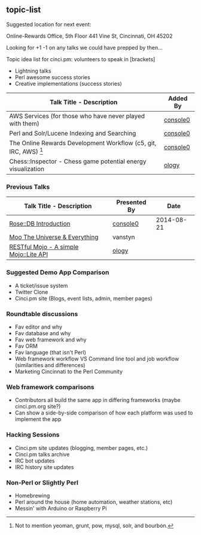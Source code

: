 ## topic-list

Suggested location for next event:  

Online-Rewards Office, 5th Floor
441 Vine St, Cincinnati, OH 45202

Looking for +1 -1 on any talks we could have prepped by then...

Topic idea list for cinci.pm: volunteers to speak in [brackets]

 * Lightning talks
 * Perl awesome success stories
 * Creative implementations  (success stories)

| Talk Title - Description                                         | Added By                                |
|------------------------------------------------------------------|-----------------------------------------|
| AWS Services (for those who have never played with them)         | [console0](https://github.com/console0) |
| Perl and Solr/Lucene Indexing and Searching                      | [console0](https://github.com/console0) |
| The Online Rewards Development Workflow (c5, git, IRC, AWS) [^1] | [console0](https://github.com/console0) |
| Chess::Inspector - Chess game potential energy visualization     | [ology](https://github.com/ology) |

[^1]: Not to mention yeoman, grunt, pow, mysql, solr, and bourbon.

### Previous Talks

| Talk Title - Description                                                 | Presented By                            | Date       |
|--------------------------------------------------------------------------|-----------------------------------------|------------|
| [Rose::DB Introduction](https://github.com/console0/rose-db-presentation)| [console0](https://github.com/console0) | 2014-08-21 |
| [Moo The Universe & Everything](http://www.slideshare.net/vanstyn/moo-the-universe-and-everything) | vanstyn |
| [RESTful Mojo - A simple Mojo::Lite API](http://ology.net/gene/dev/MojoAPI/) | [ology](https://github.com/ology) |

### Suggested Demo App Comparison

* A ticket/issue system
* Twitter Clone
* Cinci.pm site (Blogs, event lists, admin, member pages)

### Roundtable discussions
 
 * Fav editor and why
 * Fav database and why
 * Fav web framework and why
 * Fav ORM
 * Fav language (that isn't Perl)
 * Web framework workflow VS Command line tool and job workflow (similarities and differences)
 * Marketing Cincinnati to the Perl Community

### Web framework comparisons

 * Contributors all build the same app in differing frameworks (maybe cinci.pm.org site?)
 * Can show a side-by-side comparison of how each platform was used to implement the app

### Hacking Sessions

 * Cinci.pm site updates (blogging, member pages, etc.)
 * Cinci.pm talks archive
 * IRC bot updates
 * IRC history site updates

### Non-Perl or Slightly Perl

 * Homebrewing
 * Perl around the house (home automation, weather stations, etc)
 * Messin' with Arduino or Raspberry Pi
 
